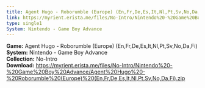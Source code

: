 ```yaml
---
title: Agent Hugo - Roborumble (Europe) (En,Fr,De,Es,It,Nl,Pt,Sv,No,Da,Fi)
link: https://myrient.erista.me/files/No-Intro/Nintendo%20-%20Game%20Boy%20Advance/Agent%20Hugo%20-%20Roborumble%20(Europe)%20(En,Fr,De,Es,It,Nl,Pt,Sv,No,Da,Fi).zip
type: single1
System: Nintendo - Game Boy Advance
---
```

<b>Game:</b> Agent Hugo - Roborumble (Europe) (En,Fr,De,Es,It,Nl,Pt,Sv,No,Da,Fi)<br>
<b>System:</b> Nintendo - Game Boy Advance<br>
<b>Collection:</b> No-Intro<br>
<b>Download:</b> https://myrient.erista.me/files/No-Intro/Nintendo%20-%20Game%20Boy%20Advance/Agent%20Hugo%20-%20Roborumble%20(Europe)%20(En,Fr,De,Es,It,Nl,Pt,Sv,No,Da,Fi).zip